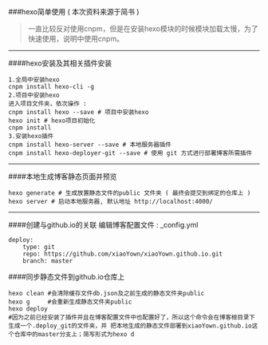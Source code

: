 ###hexo简单使用 ( 本次资料来源于简书 )
>一直比较反对使用cnpm，但是在安装hexo模块的时候模块加载太慢，为了快速使用，说明中使用cnpm。

****
####hexo安装及其相关插件安装
```
1.全局中安装hexo
cnpm install hexo-cli -g
2.项目中安装hexo
进入项目文件夹，依次操作 :
cnpm install hexo --save # 项目中安装hexo
hexo init # hexo项目初始化
cnpm install 
3.安装hexo插件
cnpm install hexo-server --save # 本地服务器插件
cnpm install hexo-deployer-git --save # 使用 git 方式进行部署博客所需插件
```
****
####本地生成博客静态页面并预览
```
hexo generate # 生成放置静态文件的public 文件夹 ( 最终会提交到绑定的仓库上 )
hexo server # 启动本地服务器, 默认地址 http://localhost:4000/
```
****
####创建与github.io的关联
编辑博客配置文件 : _config.yml
```
deploy:
    type: git
    repo: https://github.com/xiaoYown/xiaoYown.github.io.git
    branch: master
```
####同步静态文件到github.io仓库上
```
hexo clean #会清除缓存文件db.json及之前生成的静态文件夹public
hexo g     #会重新生成静态文件夹public
hexo deploy    
#因为之前已经安装了插件并且在博客配置文件中也配置好了，所以这个命令会在博客根目录下生成一个.deploy_git的文件夹，并 把本地生成的静态文件部署到xiaoYown.github.io这个仓库中的master分支上；简写形式为hexo d
```